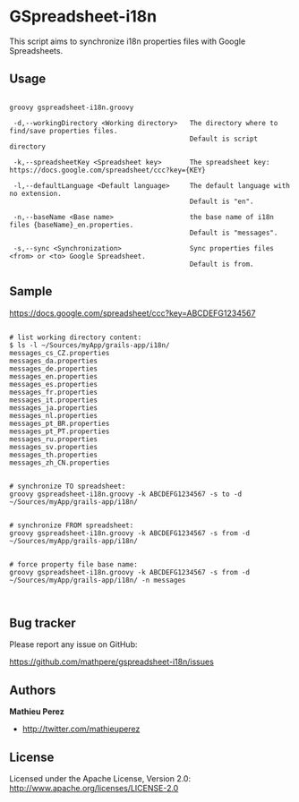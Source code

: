 # GSpreadsheet-i18n

This script aims to synchronize i18n properties files with Google Spreadsheets.

## Usage

```shell

groovy gspreadsheet-i18n.groovy 

 -d,--workingDirectory <Working directory>   The directory where to find/save properties files.
                                             Default is script directory

 -k,--spreadsheetKey <Spreadsheet key>       The spreadsheet key: https://docs.google.com/spreadsheet/ccc?key={KEY}

 -l,--defaultLanguage <Default language>     The default language with no extension. 
	                                         Default is "en".

 -n,--baseName <Base name>                   the base name of i18n files {baseName}_en.properties.
                                             Default is "messages".

 -s,--sync <Synchronization>                 Sync properties files <from> or <to> Google Spreadsheet.
                                             Default is from.
```

## Sample

https://docs.google.com/spreadsheet/ccc?key=ABCDEFG1234567

```shell

# list working directory content:
$ ls -l ~/Sources/myApp/grails-app/i18n/
messages_cs_CZ.properties
messages_da.properties
messages_de.properties
messages_en.properties
messages_es.properties
messages_fr.properties
messages_it.properties
messages_ja.properties
messages_nl.properties
messages_pt_BR.properties
messages_pt_PT.properties
messages_ru.properties
messages_sv.properties
messages_th.properties
messages_zh_CN.properties


# synchronize TO spreadsheet:
groovy gspreadsheet-i18n.groovy -k ABCDEFG1234567 -s to -d ~/Sources/myApp/grails-app/i18n/


# synchronize FROM spreadsheet:
groovy gspreadsheet-i18n.groovy -k ABCDEFG1234567 -s from -d ~/Sources/myApp/grails-app/i18n/


# force property file base name:
groovy gspreadsheet-i18n.groovy -k ABCDEFG1234567 -s from -d ~/Sources/myApp/grails-app/i18n/ -n messages



```

## Bug tracker

Please report any issue on GitHub: 

https://github.com/mathpere/gspreadsheet-i18n/issues


## Authors

**Mathieu Perez**

+ http://twitter.com/mathieuperez


## License

Licensed under the Apache License, Version 2.0: http://www.apache.org/licenses/LICENSE-2.0